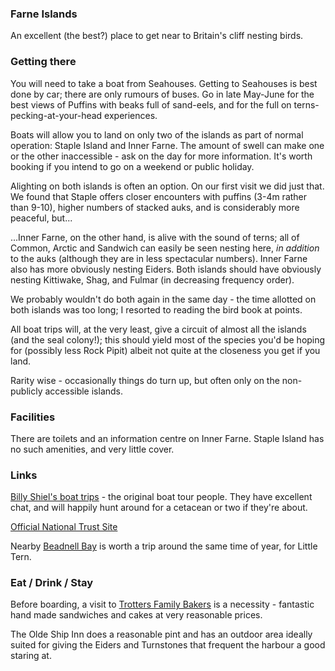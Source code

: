 ### Farne Islands

An excellent (the best?) place to get near to Britain's cliff nesting
birds.

### Getting there

You will need to take a boat from Seahouses. Getting to Seahouses is
best done by car; there are only rumours of buses. Go in late May-June
for the best views of Puffins with beaks full of sand-eels, and for
the full on terns-pecking-at-your-head experiences.

Boats will allow you to land on only two of the islands as part of
normal operation: Staple Island and Inner Farne. The amount of swell
can make one or the other inaccessible - ask on the day for more
information. It's worth booking if you intend to go on a weekend or
public holiday.

Alighting on both islands is often an option. On our first visit we
did just that. We found that Staple offers closer encounters with
puffins (3-4m rather than 9-10), higher numbers of stacked auks, and
is considerably more peaceful, but... 

...Inner Farne, on the other hand, is alive with the sound of terns; all
of Common, Arctic and Sandwich can easily be seen nesting here, _in
addition_ to the auks (although they are in less spectacular
numbers). Inner Farne also has more obviously nesting Eiders. Both
islands should have obviously nesting Kittiwake, Shag, and Fulmar (in
decreasing frequency order).

We probably wouldn't do both again in the same day - the time allotted
on both islands was too long; I resorted to reading the bird book at
points.

All boat trips will, at the very least, give a circuit of almost all
the islands (and the seal colony!); this should yield most of the
species you'd be hoping for (possibly less Rock Pipit) albeit not
quite at the closeness you get if you land.

Rarity wise - occasionally things do turn up, but often only on the
non-publicly accessible islands.

### Facilities

There are toilets and an information centre on Inner Farne. Staple
Island has no such amenities, and very little cover.

### Links

[Billy Shiel's boat trips](http://www.farne-islands.com/) - the
original boat tour people. They have excellent chat, and will happily
hunt around for a cetacean or two if they're about. 

[Official National Trust Site](https://www.nationaltrust.org.uk/farne-islands)

Nearby [Beadnell Bay](sites/Beadnell_Bay.html) is worth a trip around
the same time of year, for Little Tern.

### Eat / Drink / Stay

Before boarding, a visit to [Trotters Family
Bakers](http://www.trottersfamilybakers.co.uk/index.php?page=seahouses-shop)
is a necessity - fantastic hand made sandwiches and cakes at very reasonable
prices.

The Olde Ship Inn does a reasonable pint and has an outdoor area
ideally suited for giving the Eiders and Turnstones that frequent the
harbour a good staring at.